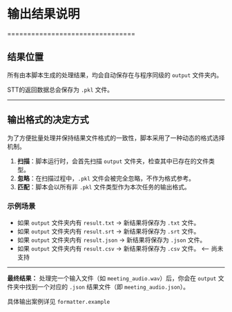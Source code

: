 # 输出结果说明
================================

## 结果位置
所有由本脚本生成的处理结果，均会自动保存在与程序同级的 `output` 文件夹内。

STT的返回数据总会保存为 `.pkl` 文件。

---

## 输出格式的决定方式

为了方便批量处理并保持结果文件格式的一致性，脚本采用了一种动态的格式选择机制。

1.  **扫描**：脚本运行时，会首先扫描 `output` 文件夹，检查其中已存在的文件类型。
2.  **忽略**：在扫描过程中，`.pkl` 文件会被完全忽略，不作为格式参考。
3.  **匹配**：脚本会以所有非 `.pkl` 文件类型作为本次任务的输出格式。

### 示例场景
* 如果 `output` 文件夹内有 `result.txt` -> 新结果将保存为 `.txt` 文件。
* 如果 `output` 文件夹内有 `result.srt` -> 新结果将保存为 `.srt` 文件。
* 如果 `output` 文件夹内有 `result.json` -> 新结果将保存为 `.json` 文件。
* 如果 `output` 文件夹内有 `result.csv` -> 新结果将保存为 `.csv` 文件。 <-- 尚未支持

---

**最终结果：**
处理完一个输入文件（如 `meeting_audio.wav`）后，你会在 `output` 文件夹中找到一个对应的 `.json` 结果文件（即 `meeting_audio.json`）。

具体输出案例详见 `formatter.example` 
